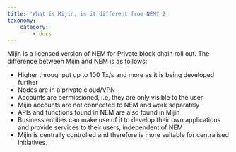 ```yaml
---
title: 'What is Mijin, is it different from NEM? 2'
taxonomy:
    category:
        - docs
---
```


Mijin is a licensed version of NEM for Private block chain roll out. The difference between Mijin and NEM is as follows:
* Higher throughput up to 100 Tx/s and more as it is being developed further
* Nodes are in a private cloud/VPN
* Accounts are permissioned, i.e, they are only visible to the user
* Mijin accounts are not connected to NEM and work separately
* APIs and functions found in NEM are also found in Mijin
* Business entities can make use of it to develop their own applications and provide services to their users, independent of NEM
* Mijin is centrally controlled and therefore is more suitable for centralised initiatives.
